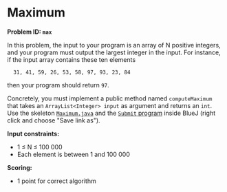 Maximum
=======

**Problem ID: `max`**

In this problem, the input to your program is an array of N positive integers,
and your program must output the largest integer in the input.
For instance, if the input array contains these ten elements
```
  31, 41, 59, 26, 53, 58, 97, 93, 23, 84
```
then your program should return `97`.

Concretely, you must implement a public method named
`computeMaximum` that takes an `ArrayList<Integer> input` as argument
and returns an `int`.
Use the skeleton
<a href="https://github.com/Mortal/csaudk-submitj/raw/master/tasks/max/Maximum.java">
`Maximum.java`</a>
and the
<a href="https://github.com/Mortal/csaudk-submitj/raw/master/Submit.java">
`Submit` program</a>
inside BlueJ (right click and choose "Save link as").

**Input constraints:**

  * 1 ≤ N ≤ 100 000
  * Each element is between 1 and 100 000

**Scoring:**

  * 1 point for correct algorithm
